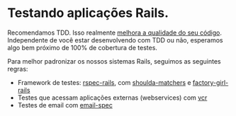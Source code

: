# Testando aplicações Rails.

Recomendamos TDD. Isso realmente [melhora a qualidade do seu código](http://www.extremeprogramming.org/rules/testfirst.html).
Independente de você estar desenvolvendo com TDD ou não, esperamos algo bem próximo de 100% de cobertura de testes.

Para melhor padronizar os nossos sistemas Rails, seguimos as seguintes regras:
* Framework de testes: [rspec-rails](https://github.com/rspec/rspec-rails), com [shoulda-matchers](https://github.com/thoughtbot/shoulda-matchers) e [factory-girl-rails](https://github.com/thoughtbot/factory_girl_rails)
* Testes que acessam aplicações externas (webservices) com [vcr](https://github.com/vcr/vcr)
* Testes de email com [email-spec](https://github.com/email-spec/email-spec)
